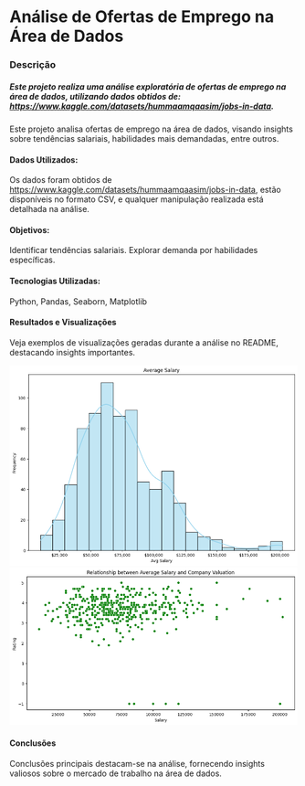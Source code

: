 # Análise de Ofertas de Emprego na Área de Dados
### Descrição
##### Este projeto realiza uma análise exploratória de ofertas de emprego na área de dados, utilizando dados obtidos de: https://www.kaggle.com/datasets/hummaamqaasim/jobs-in-data.

Este projeto analisa ofertas de emprego na área de dados, visando insights sobre tendências salariais, habilidades mais demandadas, entre outros.

#### Dados Utilizados:
Os dados foram obtidos de https://www.kaggle.com/datasets/hummaamqaasim/jobs-in-data, estão disponíveis no formato CSV, e qualquer manipulação realizada está detalhada na análise.

#### Objetivos:
Identificar tendências salariais.
Explorar demanda por habilidades específicas.
#### Tecnologias Utilizadas:
Python, 
Pandas, 
Seaborn, 
Matplotlib

#### Resultados e Visualizações
Veja exemplos de visualizações geradas durante a análise no README, destacando insights importantes.

![Alt text](image.png)
![Alt text](image-1.png)

#### Conclusões
Conclusões principais destacam-se na análise, fornecendo insights valiosos sobre o mercado de trabalho na área de dados.
